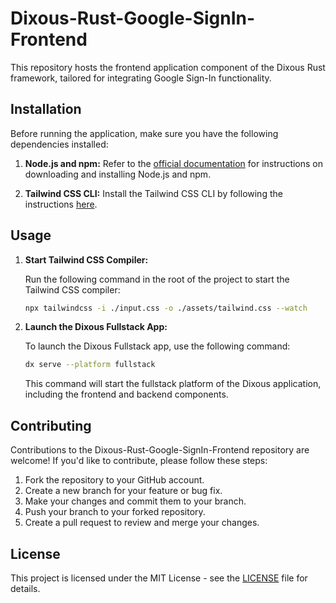 # Dixous-Rust-Google-SignIn-Frontend

This repository hosts the frontend application component of the Dixous Rust framework, tailored for integrating Google Sign-In functionality.

## Installation

Before running the application, make sure you have the following dependencies installed:

1. **Node.js and npm:** Refer to the [official documentation](https://docs.npmjs.com/downloading-and-installing-node-js-and-npm) for instructions on downloading and installing Node.js and npm.

2. **Tailwind CSS CLI:** Install the Tailwind CSS CLI by following the instructions [here](https://tailwindcss.com/docs/installation).

## Usage

1. **Start Tailwind CSS Compiler:**
   
   Run the following command in the root of the project to start the Tailwind CSS compiler:
   
   ```bash
   npx tailwindcss -i ./input.css -o ./assets/tailwind.css --watch
   ```

2. **Launch the Dixous Fullstack App:**
   
   To launch the Dixous Fullstack app, use the following command:
   
   ```bash
   dx serve --platform fullstack
   ```

   This command will start the fullstack platform of the Dixous application, including the frontend and backend components.

## Contributing

Contributions to the Dixous-Rust-Google-SignIn-Frontend repository are welcome! If you'd like to contribute, please follow these steps:

1. Fork the repository to your GitHub account.
2. Create a new branch for your feature or bug fix.
3. Make your changes and commit them to your branch.
4. Push your branch to your forked repository.
5. Create a pull request to review and merge your changes.

## License

This project is licensed under the MIT License - see the [LICENSE](LICENSE) file for details.
```
